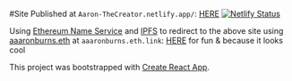 #Site Published at `Aaron-TheCreator.netlify.app/`:
[HERE](https://Aaron-TheCreator.netlify.app) 
[![Netlify Status](https://api.netlify.com/api/v1/badges/4e170bab-dc67-4ca9-86cd-1d8e96b8c569/deploy-status)](https://app.netlify.com/sites/aaron-thecreator/deploys)

Using [Ethereum Name Service](https://ens.domains/) and [IPFS](https://ipfs.tech/) to redirect to the above site using [aaaronburns.eth](https://app.ens.domains/aaaronburns.eth) at `aaaronburns.eth.link`:
[HERE](https://aaaronburns.eth.link) for fun & because it looks cool


This project was bootstrapped with [Create React App](https://github.com/facebook/create-react-app).


